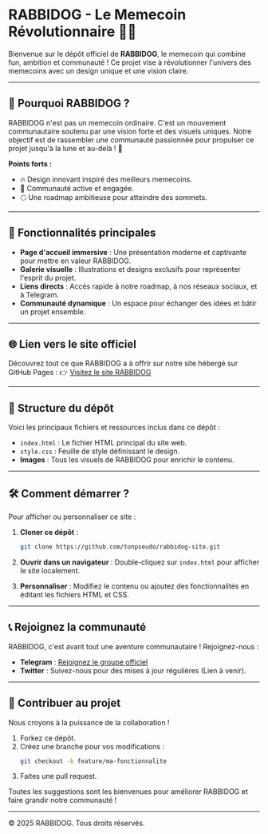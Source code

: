 
# RABBIDOG - Le Memecoin Révolutionnaire 🐶🚀

Bienvenue sur le dépôt officiel de **RABBIDOG**, le memecoin qui combine fun, ambition et communauté ! Ce projet vise à révolutionner l'univers des memecoins avec un design unique et une vision claire.

---

## 🌟 Pourquoi RABBIDOG ?

RABBIDOG n'est pas un memecoin ordinaire. C'est un mouvement communautaire soutenu par une vision forte et des visuels uniques. Notre objectif est de rassembler une communauté passionnée pour propulser ce projet jusqu'à la lune et au-delà ! 🚀

**Points forts :**

- 🔥 Design innovant inspiré des meilleurs memecoins.
- 🤝 Communauté active et engagée.
- 🌕 Une roadmap ambitieuse pour atteindre des sommets.

---

## 🚀 Fonctionnalités principales

- **Page d'accueil immersive** : Une présentation moderne et captivante pour mettre en valeur RABBIDOG.
- **Galerie visuelle** : Illustrations et designs exclusifs pour représenter l'esprit du projet.
- **Liens directs** : Accès rapide à notre roadmap, à nos réseaux sociaux, et à Telegram.
- **Communauté dynamique** : Un espace pour échanger des idées et bâtir un projet ensemble.

---

## 🌐 Lien vers le site officiel

Découvrez tout ce que RABBIDOG a à offrir sur notre site hébergé sur GitHub Pages : 👉 [Visitez le site RABBIDOG](https://tonpseudo.github.io/rabbidog-site)

---

## 📁 Structure du dépôt

Voici les principaux fichiers et ressources inclus dans ce dépôt :

- `index.html` : Le fichier HTML principal du site web.
- `style.css` : Feuille de style définissant le design.
- **Images** : Tous les visuels de RABBIDOG pour enrichir le contenu.

---

## 🛠️ Comment démarrer ?

Pour afficher ou personnaliser ce site :

1. **Cloner ce dépôt** :

   ```bash
   git clone https://github.com/tonpseudo/rabbidog-site.git
   ```

2. **Ouvrir dans un navigateur** : Double-cliquez sur `index.html` pour afficher le site localement.

3. **Personnaliser** : Modifiez le contenu ou ajoutez des fonctionnalités en éditant les fichiers HTML et CSS.

---

## 📞 Rejoignez la communauté

RABBIDOG, c'est avant tout une aventure communautaire ! Rejoignez-nous :

- **Telegram** : [Rejoignez le groupe officiel](https://t.me/+2IrzIyEUtrtiMjQ0)
- **Twitter** : Suivez-nous pour des mises à jour régulières (Lien à venir).

---

## 🤝 Contribuer au projet

Nous croyons à la puissance de la collaboration !

1. Forkez ce dépôt.
2. Créez une branche pour vos modifications :
   ```bash
   git checkout -b feature/ma-fonctionnalite
   ```
3. Faites une pull request.

Toutes les suggestions sont les bienvenues pour améliorer RABBIDOG et faire grandir notre communauté !

---

© 2025 RABBIDOG. Tous droits réservés.
